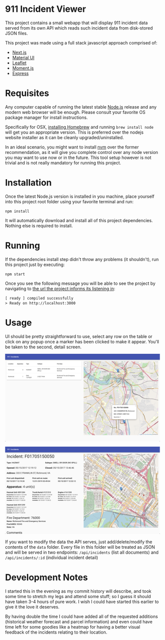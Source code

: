 # 911 Incident Viewer

This project contains a small webapp that will display 911 incident data served from its own API which reads such incident data from disk-stored JSON files.

This project was made using a full stack javascript approach comprised of:
* [Next.js](http://nextjs.org/)
* [Material UI](https://material-ui.com/)
* [Leaflet](https://leafletjs.com/)
* [Moment.js](https://momentjs.com/)
* [Express](https://expressjs.com/)

# Requisites
Any computer capable of running the latest stable [Node.js](https://nodejs.org/es/) release and any modern web browser will be enough. Please consult your favorite OS package manager for install instructions.

Specifically for OSX, [installing Homebrew](https://brew.sh/) and running `brew install node` will get you an appropriate version. This is preferred over the nodejs website installer as it can be cleanly upgraded/uninstalled.

In an ideal scenario, you might want to install [nvm](https://github.com/nvm-sh/nvm) over the former recommendation, as it will give you complete control over any node version you may want to use now or in the future. This tool setup however is not trivial and is not really mandatory for running this project.

# Installation
Once the latest Node.js version is installed in you machine, place yourself into this project root folder using your favorite terminal and run:

```
npm install
```

It will automatically download and install all of this project dependencies. Nothing else is required to install.

# Running
If the dependencies install step didn't throw any problems (it shouldn't), run this project just by executing:

```
npm start
```

Once you see the following message you will be able to see the project by navigating to [the url the project informs its listening in](http://localhost:3000):

```
[ ready ] compiled successfully
> Ready on http://localhost:3000
```

# Usage
UI should be pretty straightforward to use, select any row on the table or click on any popup once a marker has been clicked to make it appear. You'll be taken to the second, detail screen.

![](https://raw.githubusercontent.com/Xpktro/fullstack-incidents/master/screenshots/incidents-master.png)

![](https://raw.githubusercontent.com/Xpktro/fullstack-incidents/master/screenshots/incidents-detail.png)

If you want to modify the data the API serves, just add/delete/modify the contents of the `data` folder. Every file in this folder will be treated as JSON and will be served in two endpoints: `/api/incidents` (list all documents) and `/api/incidents/:id` (individual incident detail)

# Development Notes
I started this in the evening as my commit history will describe, and took some time to stretch my legs and attend some stuff; so I guess it should have taken 3-4 hours of pure work. I wish I could have started this earlier to give it the love it deserves.

By having double the time I could have added all of the requested additions (historical weather forecast and parcel information) and even could have time left for some goodies like a heatmap for having a better visual feedback of the incidents relating to their location.
